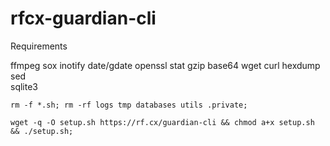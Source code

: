 rfcx-guardian-cli
=====================

Requirements

ffmpeg
sox
inotify
date/gdate
openssl
stat
gzip
base64
wget
curl
hexdump
sed		
sqlite3	  


`rm -f *.sh; rm -rf logs tmp databases utils .private;`

`wget -q -O setup.sh https://rf.cx/guardian-cli && chmod a+x setup.sh && ./setup.sh;`
